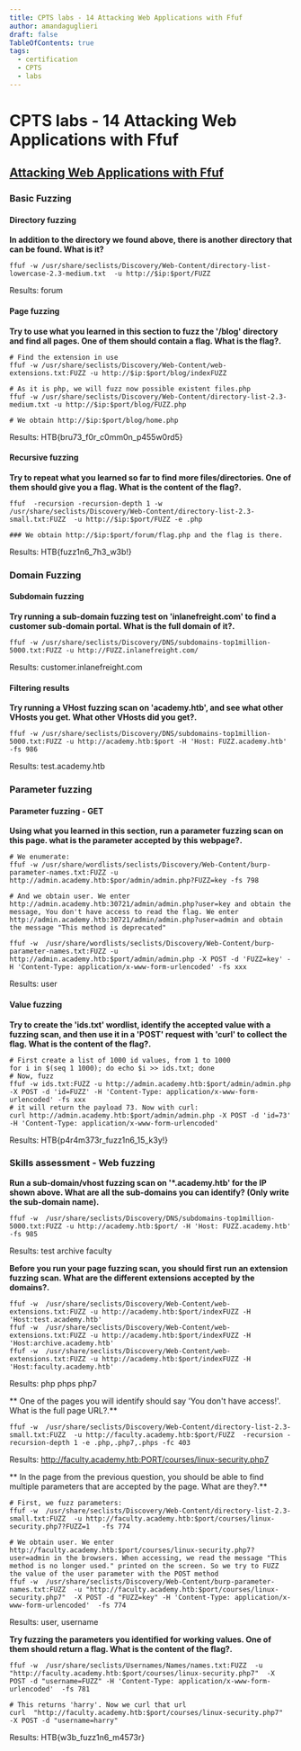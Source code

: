 ```yaml
---
title: CPTS labs - 14 Attacking Web Applications with Ffuf
author: amandaguglieri
draft: false
TableOfContents: true
tags:
  - certification
  - CPTS
  - labs
---
```


# CPTS labs - 14 Attacking Web Applications with Ffuf

## [Attacking Web Applications with Ffuf](https://academy.hackthebox.com/module/details/54)

### Basic Fuzzing

#### Directory fuzzing

**In addition to the directory we found above, there is another directory that can be found. What is it?**

``` shell-session 
ffuf -w /usr/share/seclists/Discovery/Web-Content/directory-list-lowercase-2.3-medium.txt  -u http://$ip:$port/FUZZ
```

Results: forum

#### Page fuzzing


**Try to use what you learned in this section to fuzz the '/blog' directory and find all pages. One of them should contain a flag. What is the flag?.**

``` shell-session 
# Find the extension in use
ffuf -w /usr/share/seclists/Discovery/Web-Content/web-extensions.txt:FUZZ -u http://$ip:$port/blog/indexFUZZ

# As it is php, we will fuzz now possible existent files.php 
ffuf -w /usr/share/seclists/Discovery/Web-Content/directory-list-2.3-medium.txt -u http://$ip:$port/blog/FUZZ.php

# We obtain http://$ip:$port/blog/home.php
```

Results: HTB{bru73_f0r_c0mm0n_p455w0rd5}

#### Recursive fuzzing
**Try to repeat what you learned so far to find more files/directories. One of them should give you a flag. What is the content of the flag?.**

``` shell-session 
ffuf  -recursion -recursion-depth 1 -w /usr/share/seclists/Discovery/Web-Content/directory-list-2.3-small.txt:FUZZ  -u http://$ip:$port/FUZZ -e .php 

### We obtain http://$ip:$port/forum/flag.php and the flag is there. 
```

Results: HTB{fuzz1n6_7h3_w3b!}


### Domain Fuzzing
#### Subdomain fuzzing 
**Try running a sub-domain fuzzing test on 'inlanefreight.com' to find a customer sub-domain portal. What is the full domain of it?.**

``` shell-session 
ffuf -w /usr/share/seclists/Discovery/DNS/subdomains-top1million-5000.txt:FUZZ -u http://FUZZ.inlanefreight.com/
```

Results: customer.inlanefreight.com

#### Filtering results
**Try running a VHost fuzzing scan on 'academy.htb', and see what other VHosts you get. What other VHosts did you get?.**

``` shell-session 
ffuf -w /usr/share/seclists/Discovery/DNS/subdomains-top1million-5000.txt:FUZZ -u http://academy.htb:$port -H 'Host: FUZZ.academy.htb' -fs 986
```

Results: test.academy.htb

### Parameter fuzzing

#### Parameter fuzzing - GET
**Using what you learned in this section, run a parameter fuzzing scan on this page. what is the parameter accepted by this webpage?.**

``` shell-session 
# We enumerate:
ffuf -w /usr/share/wordlists/seclists/Discovery/Web-Content/burp-parameter-names.txt:FUZZ -u http://admin.academy.htb:$por/admin/admin.php?FUZZ=key -fs 798

# And we obtain user. We enter http://admin.academy.htb:30721/admin/admin.php?user=key and obtain the message, You don't have access to read the flag. We enter http://admin.academy.htb:30721/admin/admin.php?user=admin and obtain the message "This method is deprecated"

ffuf -w  /usr/share/wordlists/seclists/Discovery/Web-Content/burp-parameter-names.txt:FUZZ -u http://admin.academy.htb:$port/admin/admin.php -X POST -d 'FUZZ=key' -H 'Content-Type: application/x-www-form-urlencoded' -fs xxx

```

Results: user

#### Value  fuzzing
**Try to create the 'ids.txt' wordlist, identify the accepted value with a fuzzing scan, and then use it in a 'POST' request with 'curl' to collect the flag. What is the content of the flag?.**

``` shell-session 
# First create a list of 1000 id values, from 1 to 1000
for i in $(seq 1 1000); do echo $i >> ids.txt; done
# Now, fuzz
ffuf -w ids.txt:FUZZ -u http://admin.academy.htb:$port/admin/admin.php -X POST -d 'id=FUZZ' -H 'Content-Type: application/x-www-form-urlencoded' -fs xxx
# it will return the payload 73. Now with curl:
curl http://admin.academy.htb:$port/admin/admin.php -X POST -d 'id=73' -H 'Content-Type: application/x-www-form-urlencoded' 
```

Results: HTB{p4r4m373r_fuzz1n6_15_k3y!}


### Skills assessment - Web fuzzing

**Run a sub-domain/vhost fuzzing scan on '*.academy.htb' for the IP shown above. What are all the sub-domains you can identify? (Only write the sub-domain name).**

``` shell-session 
ffuf -w  /usr/share/seclists/Discovery/DNS/subdomains-top1million-5000.txt:FUZZ -u http://academy.htb:$port/ -H 'Host: FUZZ.academy.htb' -fs 985
```

Results: test archive faculty

**Before you run your page fuzzing scan, you should first run an extension fuzzing scan. What are the different extensions accepted by the domains?.**

``` shell-session 
ffuf -w  /usr/share/seclists/Discovery/Web-Content/web-extensions.txt:FUZZ -u http://academy.htb:$port/indexFUZZ -H 'Host:test.academy.htb'
ffuf -w  /usr/share/seclists/Discovery/Web-Content/web-extensions.txt:FUZZ -u http://academy.htb:$port/indexFUZZ -H 'Host:archive.academy.htb'
ffuf -w  /usr/share/seclists/Discovery/Web-Content/web-extensions.txt:FUZZ -u http://academy.htb:$port/indexFUZZ -H 'Host:faculty.academy.htb'
```

Results: php phps php7

** One of the pages you will identify should say 'You don't have access!'. What is the full page URL?.**

``` shell-session 
ffuf -w  /usr/share/seclists/Discovery/Web-Content/directory-list-2.3-small.txt:FUZZ  -u http://faculty.academy.htb:$port/FUZZ  -recursion -recursion-depth 1 -e .php,.php7,.phps -fc 403

```

Results:  http://faculty.academy.htb:PORT/courses/linux-security.php7

** In the page from the previous question, you should be able to find multiple parameters that are accepted by the page. What are they?.**

``` shell-session 
# First, we fuzz parameters:
ffuf -w  /usr/share/seclists/Discovery/Web-Content/directory-list-2.3-small.txt:FUZZ  -u http://faculty.academy.htb:$port/courses/linux-security.php7?FUZZ=1   -fs 774

# We obtain user. We enter http://faculty.academy.htb:$port/courses/linux-security.php7?user=admin in the browsers. When accessing, we read the message "This method is no longer used." printed on the screen. So we try to FUZZ the value of the user parameter with the POST method
ffuf -w  /usr/share/seclists/Discovery/Web-Content/burp-parameter-names.txt:FUZZ  -u "http://faculty.academy.htb:$port/courses/linux-security.php7"  -X POST -d "FUZZ=key" -H 'Content-Type: application/x-www-form-urlencoded'  -fs 774 

```

Results:  user, username


**Try fuzzing the parameters you identified for working values. One of them should return a flag. What is the content of the flag?.**

``` shell-session 
ffuf -w  /usr/share/seclists/Usernames/Names/names.txt:FUZZ  -u "http://faculty.academy.htb:$port/courses/linux-security.php7"  -X POST -d "username=FUZZ" -H 'Content-Type: application/x-www-form-urlencoded'  -fs 781

# This returns 'harry'. Now we curl that url
curl  "http://faculty.academy.htb:$port/courses/linux-security.php7"  -X POST -d "username=harry"  
```

Results:  HTB{w3b_fuzz1n6_m4573r}

